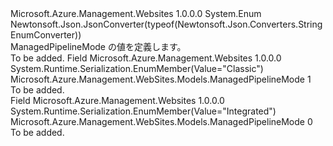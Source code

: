 <Type Name="ManagedPipelineMode" FullName="Microsoft.Azure.Management.WebSites.Models.ManagedPipelineMode">
  <TypeSignature Language="C#" Value="public enum ManagedPipelineMode" />
  <TypeSignature Language="ILAsm" Value=".class public auto ansi sealed ManagedPipelineMode extends System.Enum" />
  <TypeSignature Language="DocId" Value="T:Microsoft.Azure.Management.WebSites.Models.ManagedPipelineMode" />
  <TypeSignature Language="VB.NET" Value="Public Enum ManagedPipelineMode" />
  <TypeSignature Language="F#" Value="type ManagedPipelineMode = " />
  <AssemblyInfo>
    <AssemblyName>Microsoft.Azure.Management.Websites</AssemblyName>
    <AssemblyVersion>1.0.0.0</AssemblyVersion>
  </AssemblyInfo>
  <Base>
    <BaseTypeName>System.Enum</BaseTypeName>
  </Base>
  <Attributes>
    <Attribute>
      <AttributeName>Newtonsoft.Json.JsonConverter(typeof(Newtonsoft.Json.Converters.StringEnumConverter))</AttributeName>
    </Attribute>
  </Attributes>
  <Docs>
    <summary>
            ManagedPipelineMode の値を定義します。
            </summary>
    <remarks>To be added.</remarks>
  </Docs>
  <Members>
    <Member MemberName="Classic">
      <MemberSignature Language="C#" Value="Classic" />
      <MemberSignature Language="ILAsm" Value=".field public static literal valuetype Microsoft.Azure.Management.WebSites.Models.ManagedPipelineMode Classic = int32(1)" />
      <MemberSignature Language="DocId" Value="F:Microsoft.Azure.Management.WebSites.Models.ManagedPipelineMode.Classic" />
      <MemberSignature Language="VB.NET" Value="Classic" />
      <MemberSignature Language="F#" Value="Classic = 1" Usage="Microsoft.Azure.Management.WebSites.Models.ManagedPipelineMode.Classic" />
      <MemberType>Field</MemberType>
      <AssemblyInfo>
        <AssemblyName>Microsoft.Azure.Management.Websites</AssemblyName>
        <AssemblyVersion>1.0.0.0</AssemblyVersion>
      </AssemblyInfo>
      <Attributes>
        <Attribute>
          <AttributeName>System.Runtime.Serialization.EnumMember(Value="Classic")</AttributeName>
        </Attribute>
      </Attributes>
      <ReturnValue>
        <ReturnType>Microsoft.Azure.Management.WebSites.Models.ManagedPipelineMode</ReturnType>
      </ReturnValue>
      <MemberValue>1</MemberValue>
      <Docs>
        <summary>To be added.</summary>
      </Docs>
    </Member>
    <Member MemberName="Integrated">
      <MemberSignature Language="C#" Value="Integrated" />
      <MemberSignature Language="ILAsm" Value=".field public static literal valuetype Microsoft.Azure.Management.WebSites.Models.ManagedPipelineMode Integrated = int32(0)" />
      <MemberSignature Language="DocId" Value="F:Microsoft.Azure.Management.WebSites.Models.ManagedPipelineMode.Integrated" />
      <MemberSignature Language="VB.NET" Value="Integrated" />
      <MemberSignature Language="F#" Value="Integrated = 0" Usage="Microsoft.Azure.Management.WebSites.Models.ManagedPipelineMode.Integrated" />
      <MemberType>Field</MemberType>
      <AssemblyInfo>
        <AssemblyName>Microsoft.Azure.Management.Websites</AssemblyName>
        <AssemblyVersion>1.0.0.0</AssemblyVersion>
      </AssemblyInfo>
      <Attributes>
        <Attribute>
          <AttributeName>System.Runtime.Serialization.EnumMember(Value="Integrated")</AttributeName>
        </Attribute>
      </Attributes>
      <ReturnValue>
        <ReturnType>Microsoft.Azure.Management.WebSites.Models.ManagedPipelineMode</ReturnType>
      </ReturnValue>
      <MemberValue>0</MemberValue>
      <Docs>
        <summary>To be added.</summary>
      </Docs>
    </Member>
  </Members>
</Type>